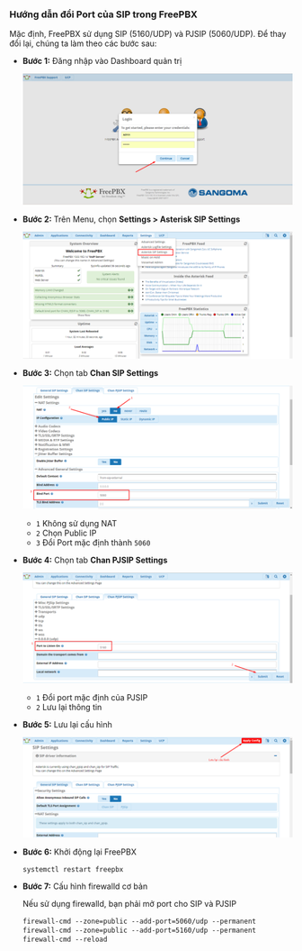 ### Hướng dẫn đổi Port của SIP trong FreePBX

Mặc định, FreePBX sử dụng SIP (5160/UDP) và PJSIP (5060/UDP). Để thay đổi lại, chúng ta làm theo các bước sau:

- **Bước 1:** Đăng nhập vào Dashboard quản trị

	![image-hoangdh](/images/admin-2.png)

- **Bước 2:** Trên Menu, chọn **Settings > Asterisk SIP Settings**

	![image-hoangdh](/images/change-port-1.png)
	
- **Bước 3:** Chọn tab **Chan SIP Settings**

	![image-hoangdh](/images/change-port-2.png)

	- `1` Không sử dụng NAT
	- `2` Chọn Public IP
	- `3` Đổi Port mặc định thành `5060`
	
- **Bước 4:** Chọn tab **Chan PJSIP Settings**

	![image-hoangdh](/images/change-port-3.png)
	
	- `1` Đổi port mặc định của PJSIP
	- `2` Lưu lại thông tin

- **Bước 5:** Lưu lại cấu hình

	![image-hoangdh](/images/change-port-4.png)
	
- **Bước 6:** Khởi động lại FreePBX

	```
	systemctl restart freepbx
	```
	
- **Bước 7:** Cấu hình firewalld cơ bản

	Nếu sử dụng firewalld, bạn phải mở port cho SIP và PJSIP
	
	```	
	firewall-cmd --zone=public --add-port=5060/udp --permanent
	firewall-cmd --zone=public --add-port=5160/udp --permanent
	firewall-cmd --reload
	```

